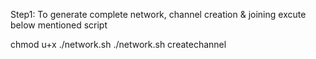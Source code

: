 Step1: To generate complete network, channel creation & joining excute below mentioned script 

chmod u+x ./network.sh
./network.sh createchannel